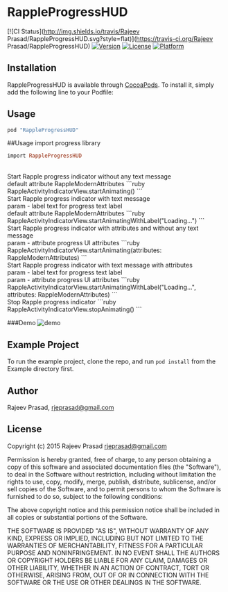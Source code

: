 # RappleProgressHUD

[![CI Status](http://img.shields.io/travis/Rajeev Prasad/RappleProgressHUD.svg?style=flat)](https://travis-ci.org/Rajeev Prasad/RappleProgressHUD)
[![Version](https://img.shields.io/cocoapods/v/RappleProgressHUD.svg?style=flat)](http://cocoapods.org/pods/RappleProgressHUD)
[![License](https://img.shields.io/cocoapods/l/RappleProgressHUD.svg?style=flat)](http://cocoapods.org/pods/RappleProgressHUD)
[![Platform](https://img.shields.io/cocoapods/p/RappleProgressHUD.svg?style=flat)](http://cocoapods.org/pods/RappleProgressHUD)

## Installation

RappleProgressHUD is available through [CocoaPods](http://cocoapods.org). To install it, simply add the following line to your Podfile:

## Usage

```ruby
pod "RappleProgressHUD" 
```

##Usage
import progress library

```ruby
import RappleProgressHUD
```
</BR>
Start Rapple progress indicator without any text message 
</BR>default attribute RappleModernAttributes
```ruby
RappleActivityIndicatorView.startAnimating()
```
</BR>
Start Rapple progress indicator with text message
</BR>param  - label text for progress text label
</BR>default attribute RappleModernAttributes
```ruby
RappleActivityIndicatorView.startAnimatingWithLabel("Loading...")
```
</BR>
Start Rapple progress indicator with attributes and without any text message
</BR>param  - attribute progress UI attributes
```ruby
RappleActivityIndicatorView.startAnimating(attributes: RappleModernAttributes)
```
</BR>
Start Rapple progress indicator with text message with attributes
</BR>param  - label text for progress text label
</BR>param  - attribute progress UI attributes
```ruby
RappleActivityIndicatorView.startAnimatingWithLabel("Loading...", attributes: RappleModernAttributes)
```
</BR>
Stop Rapple progress indicator
```ruby
RappleActivityIndicatorView.stopAnimating()
```

###Demo
![demo](Example/Demo/Progress.gif)

## Example Project

To run the example project, clone the repo, and run `pod install` from the Example directory first.

## Author

Rajeev Prasad, rjeprasad@gmail.com

## License

Copyright (c) 2015 Rajeev Prasad <rjeprasad@gmail.com>

Permission is hereby granted, free of charge, to any person obtaining a copy
of this software and associated documentation files (the "Software"), to deal
in the Software without restriction, including without limitation the rights
to use, copy, modify, merge, publish, distribute, sublicense, and/or sell
copies of the Software, and to permit persons to whom the Software is
furnished to do so, subject to the following conditions:

The above copyright notice and this permission notice shall be included in
all copies or substantial portions of the Software.

THE SOFTWARE IS PROVIDED "AS IS", WITHOUT WARRANTY OF ANY KIND, EXPRESS OR
IMPLIED, INCLUDING BUT NOT LIMITED TO THE WARRANTIES OF MERCHANTABILITY,
FITNESS FOR A PARTICULAR PURPOSE AND NONINFRINGEMENT. IN NO EVENT SHALL THE
AUTHORS OR COPYRIGHT HOLDERS BE LIABLE FOR ANY CLAIM, DAMAGES OR OTHER
LIABILITY, WHETHER IN AN ACTION OF CONTRACT, TORT OR OTHERWISE, ARISING FROM,
OUT OF OR IN CONNECTION WITH THE SOFTWARE OR THE USE OR OTHER DEALINGS IN
THE SOFTWARE.

